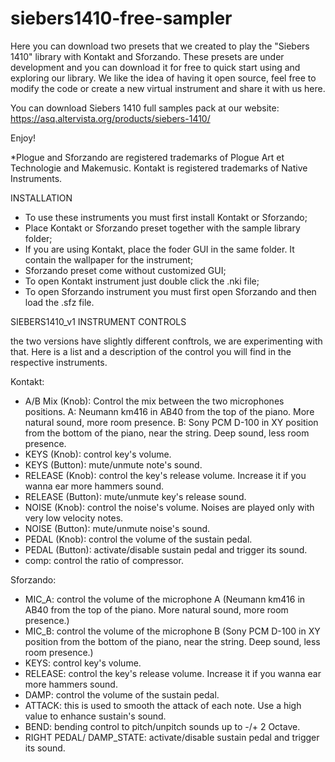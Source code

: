 # siebers1410-free-sampler
Here you can download two presets that we created to play the "Siebers 1410" library with Kontakt and Sforzando. These presets are under development and you can download it for free to quick start using and exploring our library. 
We like the idea of having it open source, feel free to modify the code or create a new virtual instrument and share it with us here.

You can download Siebers 1410 full samples pack at our website:
https://asq.altervista.org/products/siebers-1410/

Enjoy!



*Plogue and Sforzando are registered trademarks of Plogue Art et Technologie and Makemusic.
Kontakt is registered trademarks of Native Instruments.


INSTALLATION

- To use these instruments you must first install Kontakt or Sforzando;
- Place Kontakt or Sforzando preset together with the sample library folder;
- If you are using Kontakt, place the foder GUI in the same folder. It contain the wallpaper for the instrument;
- Sforzando preset come without customized GUI;
- To open Kontakt instrument just double click the .nki file;
- To open Sforzando instrument you must first open Sforzando and then load the .sfz file.

SIEBERS1410_v1 INSTRUMENT CONTROLS

the two versions have slightly different conftrols, we are experimenting with that. 
Here is a list and a description of the control you will find in the respective instruments.


Kontakt:

- A/B Mix (Knob): Control the mix between the two microphones positions.
              A: Neumann km416 in AB40 from the top of the piano. More natural sound, more room presence.
              B: Sony PCM D-100 in XY position from the bottom of the piano, near the string. Deep sound, less room presence.             
- KEYS (Knob): control key's volume.       
- KEYS (Button): mute/unmute note's sound.
- RELEASE (Knob): control the key's release volume. Increase it if you wanna ear more hammers sound.
- RELEASE (Button): mute/unmute key's release sound.
- NOISE (Knob): control the noise's volume. Noises are played only with very low velocity notes.
- NOISE (Button): mute/unmute noise's sound.
- PEDAL (Knob): control the volume of the sustain pedal.
- PEDAL (Button): activate/disable sustain pedal and trigger its sound.
- comp: control the ratio of compressor. 


Sforzando:

- MIC_A: control the volume of the microphone A (Neumann km416 in AB40 from the top of the piano. More natural sound, more room presence.)
- MIC_B: control the volume of the microphone B (Sony PCM D-100 in XY position from the bottom of the piano, near the string. Deep sound, less room presence.)
- KEYS: control key's volume.
- RELEASE: control the key's release volume. Increase it if you wanna ear more hammers sound.
- DAMP: control the volume of the sustain pedal.
- ATTACK: this is used to smooth the attack of each note. Use a high value to enhance sustain's sound.
- BEND: bending control to pitch/unpitch sounds up to -/+ 2 Octave.
- RIGHT PEDAL/ DAMP_STATE: activate/disable sustain pedal and trigger its sound.

